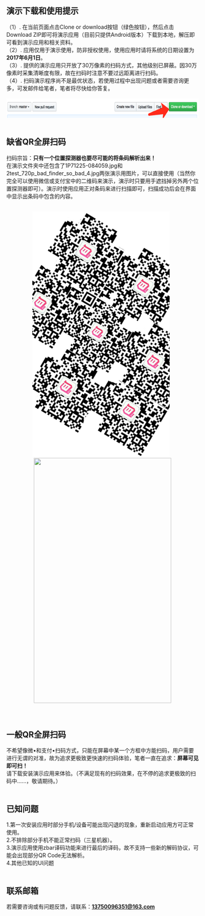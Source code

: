 
## 演示下载和使用提示
（1）. 在当前页面点击Clone or download按钮（绿色按钮），然后点击Download ZIP即可将演示应用（目前只提供Android版本）下载到本地，解压即可看到演示应用和相关资料。<br>
（2）. 应用仅用于演示使用，防非授权使用，使用应用时请将系统的日期设置为**2017年6月1日**。<br>
（3）. 提供的演示应用只开放了30万像素的扫码方式，其他级别已屏蔽。因30万像素时采集清晰度有限，故在扫码时注意不要过远距离进行扫码。<br>
（4）. 扫码演示程序尚不是最优状态，若使用过程中出现问题或者需要咨询更多，可发邮件给笔者，笔者将尽快给你答复。<br><br>
<img width=843px height=51px align="center" src="https://github.com/OoliccoO/scan-barcode-demo/blob/master/demo/724B467B-0B37-4BCA-8A14-1AA5EA303425.png"/><br><br>

## 缺省QR全屏扫码
扫码宗旨：**只有一个位置探测器也要尽可能的将条码解析出来！**<br>
在演示文件夹中还包含了1P71225-084059.jpg和2test_720p_bad_finder_so_bad_4.jpg两张演示用图片，可以直接使用（当然你完全可以使用微信或支付宝中的二维码来演示，演示时只要用手遮挡掉另外两个位置探测器即可）。演示时使用应用正对条码来进行扫描即可，扫描成功后会在界面中显示出条码中包含的内容。<br><br>

<div width="100%" align="center">
  <img width=360px height=640px src="https://github.com/OoliccoO/scan-barcode-demo/blob/master/demo/2test_720p_bad_finder_so_bad_4.jpg"/>&nbsp;
  <img width=360px height=640px src="https://github.com/OoliccoO/scan-barcode-demo/blob/master/demo/ezgif.com-video-to-gif-2.gif"/>
</div><br><br>

## 一般QR全屏扫码
不希望像微&bull;和支付&bull;扫码方式，只能在屏幕中某一个方框中方能扫码，用户需要进行无谓的对准，故为追求更极致更快速的扫码体验，笔者一直在追求：**屏幕可见即可扫！**<br>请下载安装演示应用来体验。（不满足现有的扫码效果，在不停的追求更极致的扫码中......，敬请期待。）<br><br>

## 已知问题
1.第一次安装应用时部分手机/设备可能出现闪退的现象，重新启动应用方可正常使用。<br>
2.不排除部分手机不能正常扫码（三星机器）。<br>
3.演示应用使用zbar译码功能来进行最后的译码，故不支持一些新的解码协议，可能会出现部分QR Code无法解析。<br>
4.其他已知的UI问题<br><br>

## 联系邮箱
若需要咨询或有问题反馈，请联系：**13750096351@163.com**<br><br>

